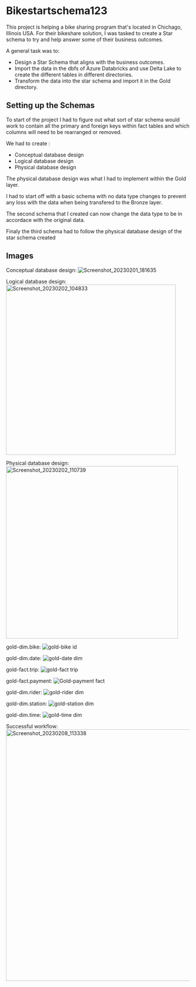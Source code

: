 # Bikestartschema123 

This project is helping a bike sharing program that's located in Chichago, Illinois USA. For their bikeshare solution, I was tasked to create a Star schema to try and help answer some of their business outcomes.

A general task was to:

* Design a Star Schema that aligns with the business outcomes.
* Import the data in the dbfs of Azure Databricks and use Delta Lake to create the different tables in different directories.
* Transform the data into the star schema and import it in the Gold directory.

## Setting up the Schemas

To start of the project I had to figure out what sort of star schema would work to contain all the primary and foreign keys within fact tables and which columns will need to be rearranged or removed.

We had to create :

* Conceptual database design 
* Logical database design 
* Physical database design 

The physical database design was what I had to implement within the Gold layer.

I had to start off with a basic schema with no data type changes to prevent any loss with the data when being transfered to the Bronze layer.

The second schema that I created can now change the data type to be in accordace with the original data.

Finaly the third schema had to follow the physical database design of the star schema created

## Images

Conceptual database design:
![Screenshot_20230201_181635](https://user-images.githubusercontent.com/113461257/217527908-6a600cfa-b3d9-4878-969d-4e4bdc1ca584.png)


Logical database design:
<img width="465" alt="Screenshot_20230202_104833" src="https://user-images.githubusercontent.com/113461257/217527760-1d938049-03e6-46e5-80ae-592d78e0eecf.png">


Physical database design:
<img width="471" alt="Screenshot_20230202_110739" src="https://user-images.githubusercontent.com/113461257/217527842-a436a793-b414-4941-9817-9dd541af02fb.png">



gold-dim.bike:
![gold-bike id](https://user-images.githubusercontent.com/113461257/217528328-683fcba8-09f1-4484-b19f-f48949483dff.png)


gold-dim.date:
![gold-date dim](https://user-images.githubusercontent.com/113461257/217528431-3e511320-600f-4c33-957a-0d36c9f5db98.png)


gold-fact.trip:
![gold-fact trip](https://user-images.githubusercontent.com/113461257/217528522-b87bbe98-f098-4a62-94b0-97beaa0f72a3.png)


gold-fact.payment:
![Gold-payment fact](https://user-images.githubusercontent.com/113461257/217528648-c0a9cb1e-4b92-46f7-8b61-48fad7fe1ef2.png)


gold-dim.rider:
![gold-rider dim](https://user-images.githubusercontent.com/113461257/217528707-a6140107-0635-439c-ba1e-a9767e726fb6.png)


gold-dim.station:
![gold-station dim](https://user-images.githubusercontent.com/113461257/217528770-7bb07a88-5ab0-4761-aa7f-4a062e44ff18.png)


gold-dim.time:
![gold-time dim](https://user-images.githubusercontent.com/113461257/217528971-76f95cc5-1fd4-4542-ae48-0ea39bc73d7b.png)



Successful workflow:
<img width="687" alt="Screenshot_20230208_113338" src="https://user-images.githubusercontent.com/113461257/217529086-1a53fd69-9735-4e10-a0f8-b4a7354e3f72.png">


